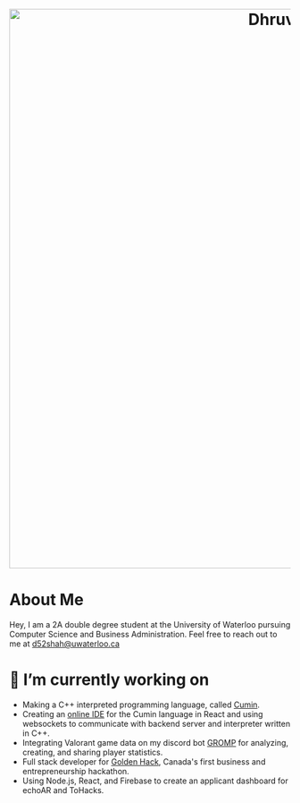 <h1 align="center">
  <br>
  <img src="https://github.com/Dhruv-m-Shah/dhruv-m-shah/blob/master/images/whiteBackground.gif" alt="Dhruv Shah" width="1000">
</h1>

# About Me
Hey, I am a 2A double degree student at the University of Waterloo pursuing Computer Science and Business Administration. Feel free to reach out to me at d52shah@uwaterloo.ca


# 🔭 I’m currently working on
- Making a C++ interpreted programming language, called <a href = "https://github.com/Dhruv-m-Shah/Cumin">Cumin</a>.
- Creating an <a href="https://github.com/Dhruv-m-Shah/CuminIDE">online IDE</a> for the Cumin language in React and using websockets to communicate with backend server and interpreter written in C++.
- Integrating Valorant game data on my discord bot <a href = "http://www.gromp.xyz/">GROMP</a> for analyzing, creating, and sharing player statistics.
- Full stack developer for <a href="https://www.thegoldenhack.ca/">Golden Hack</a>, Canada's first business and entrepreneurship hackathon.
- Using Node.js, React, and Firebase to create an applicant dashboard for echoAR and ToHacks.

<!--
**Dhruv-m-Shah/dhruv-m-shah** is a ✨ _special_ ✨ repository because its `README.md` (this file) appears on your GitHub profile.

Here are some ideas to get you started:


🌱 I’m currently learning ...

- 👯 I’m looking to collaborate on ...
- 🤔 I’m looking for help with ...
- 💬 Ask me about ...
- 📫 How to reach me: ...
- 😄 Pronouns: ...
- ⚡ Fun fact: ...
-->
